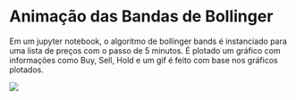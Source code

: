# Animação das Bandas de Bollinger
Em um jupyter notebook, o algoritmo de bollinger bands é instanciado para uma lista de preços com o passo de 5 minutos. É plotado um gráfico com informações como Buy, Sell, Hold e um gif é feito com base nos gráficos plotados.

![](animation.gif)
